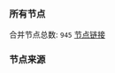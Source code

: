 ### 所有节点
合并节点总数: `945`
[节点链接](https://raw.githubusercontent.com/rzhy1/11/master/sub/sub_merge_base64.txt)

### 节点来源
